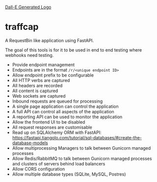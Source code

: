 [Dall-E Generated Logo](https://github.com/huh-sters/traffcap/blob/master/spa/src/assets/traffcap_logo.png?raw=true)

# traffcap

A RequestBin like application using FastAPI.

The goal of this tools is for it to be used in end to end testing where webhooks need testing.

* Provide endpoint management
* Endpoints are in the format `/r/<unique endpoint ID>`
* Allow endpoint prefix to be configurable
* All HTTP verbs are captured
* All headers are recorded
* All content is captured
* Web sockets are captured
* Inbound requests are queued for processing
* A single page application can control the application
* A full API can control all aspects of the application
* A reporting API can be used to monitor the application
* Allow the frontend UI to be disabled
* All request responses are customisable
* Read up on SQLAlchemy ORM with FastAPI: https://fastapi.tiangolo.com/tutorial/sql-databases/#create-the-database-models
* Allow multiprocessing Managers to talk between Gunicorn managed processes
* Allow Redis/RabbitMQ to talk between Gunicorn managed processes and clusters of servers behind load balancers
* Allow CORS configuration
* Allow multiple database types (SQLite, MySQL, Postres)


